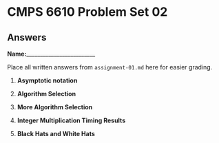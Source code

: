   # CMPS 6610 Problem Set 02
## Answers

**Name:**_________________________


Place all written answers from `assignment-01.md` here for easier grading.

1. **Asymptotic notation**

2. **Algorithm Selection**

3. **More Algorithm Selection** 
 
4. **Integer Multiplication Timing Results**

5. **Black Hats and White Hats**
